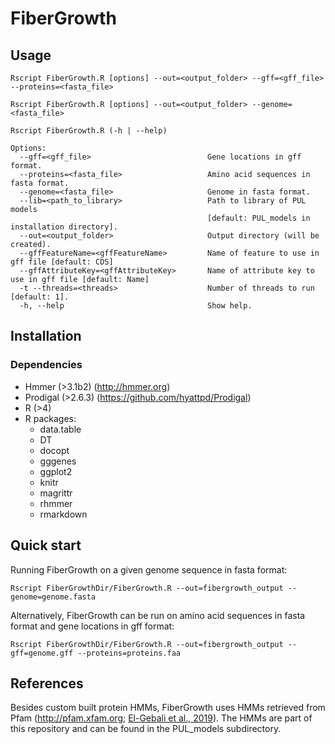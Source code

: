 # FiberGrowth

## Usage

```
Rscript FiberGrowth.R [options] --out=<output_folder> --gff=<gff_file> --proteins=<fasta_file>

Rscript FiberGrowth.R [options] --out=<output_folder> --genome=<fasta_file>

Rscript FiberGrowth.R (-h | --help)

Options:
  --gff=<gff_file>                          Gene locations in gff format.
  --proteins=<fasta_file>                   Amino acid sequences in fasta format.
  --genome=<fasta_file>                     Genome in fasta format.
  --lib=<path_to_library>                   Path to library of PUL models
                                            [default: PUL_models in installation directory].
  --out=<output_folder>                     Output directory (will be created).
  --gffFeatureName=<gffFeatureName>         Name of feature to use in gff file [default: CDS]
  --gffAttributeKey=<gffAttributeKey>       Name of attribute key to use in gff file [default: Name]
  -t --threads=<threads>                    Number of threads to run [default: 1].
  -h, --help                                Show help.

```

## Installation

### Dependencies

  - Hmmer (>3.1b2) (http://hmmer.org)
  - Prodigal (>2.6.3) (https://github.com/hyattpd/Prodigal)
  - R (>4)
  - R packages:
      - data.table
      - DT
      - docopt
      - gggenes
      - ggplot2
      - knitr
      - magrittr
      - rhmmer
      - rmarkdown


## Quick start

Running FiberGrowth on a given genome sequence in fasta format:
```
Rscript FiberGrowthDir/FiberGrowth.R --out=fibergrowth_output --genome=genome.fasta

```

Alternatively, FiberGrowth can be run on amino acid sequences in fasta format and gene locations in gff format:
```
Rscript FiberGrowthDir/FiberGrowth.R --out=fibergrowth_output --gff=genome.gff --proteins=proteins.faa

```

## References

Besides custom built protein HMMs, FiberGrowth uses HMMs retrieved from Pfam (http://pfam.xfam.org; [El-Gebali et al., 2019](https://academic.oup.com/nar/article/47/D1/D427/5144153)). The HMMs are part of this repository and can be found in the PUL_models subdirectory.
